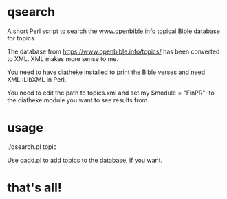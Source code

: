 # qsearch
A short Perl script to search the www.openbible.info topical Bible database for topics.

The database from https://www.openbible.info/topics/ has been converted to XML. XML makes more sense to me.

You need to have diatheke installed to print the Bible verses and need XML::LibXML in Perl.

You need to edit the path to topics.xml and set my $module = "FinPR"; to the diatheke module you want to see results from.

# usage

./qsearch.pl topic

Use qadd.pl to add topics to the database, if you want.

# that's all!
